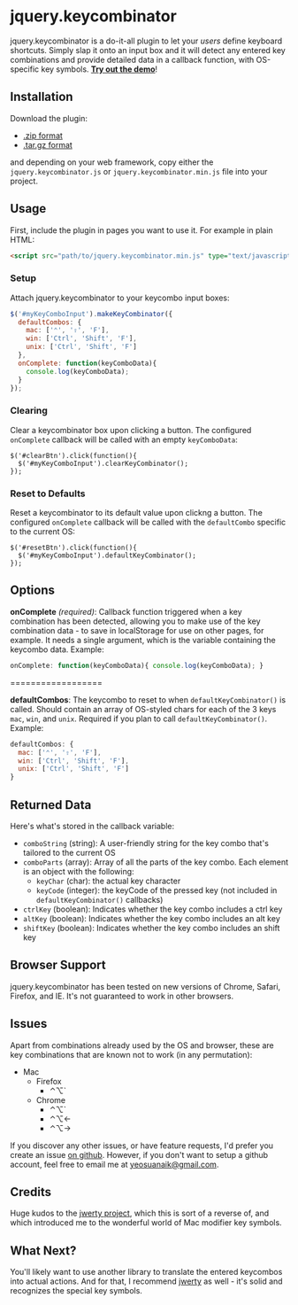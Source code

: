 jquery.keycombinator
====================
jquery.keycombinator is a do-it-all plugin to let your _users_ define keyboard shortcuts. Simply slap it onto an input box and it will detect any entered key combinations and provide detailed data in a callback function, with OS-specific key symbols. [**Try out the demo**][demo]!

Installation
------------
Download the plugin:

- [.zip format][zip]
- [.tar.gz format][tar]

and depending on your web framework, copy either the `jquery.keycombinator.js` or `jquery.keycombinator.min.js` file into your project.

Usage
-----
First, include the plugin in pages you want to use it. For example in plain HTML:

```html
<script src="path/to/jquery.keycombinator.min.js" type="text/javascript"></script>
```

### Setup
Attach jquery.keycombinator to your keycombo input boxes:

```js
$('#myKeyComboInput').makeKeyCombinator({
  defaultCombos: {
    mac: ['⌃', '⇧', 'F'],
    win: ['Ctrl', 'Shift', 'F'],
    unix: ['Ctrl', 'Shift', 'F']
  },
  onComplete: function(keyComboData){
    console.log(keyComboData);
  }
});
```

### Clearing
Clear a keycombinator box upon clicking a button. The configured `onComplete` callback will be called with an empty `keyComboData`:

```
$('#clearBtn').click(function(){
  $('#myKeyComboInput').clearKeyCombinator();
});
```

### Reset to Defaults
Reset a keycombinator to its default value upon clickng a button. The configured `onComplete` callback will be called with the `defaultCombo` specific to the current OS:

```
$('#resetBtn').click(function(){
  $('#myKeyComboInput').defaultKeyCombinator();
});
```

Options
-------
__onComplete__ _(required)_: Callback function triggered when a key combination has been detected, allowing you to make use of the key combination data - to save in localStorage for use on other pages, for example. It needs a single argument, which is the variable containing the keycombo data. Example:

```js
onComplete: function(keyComboData){ console.log(keyComboData); }
```

==================

__defaultCombos__: The keycombo to reset to when `defaultKeyCombinator()` is called. Should contain an array of OS-styled chars for each of the 3 keys `mac`, `win`, and `unix`. Required if you plan to call `defaultKeyCombinator()`. Example:

```js
defaultCombos: {
  mac: ['⌃', '⇧', 'F'],
  win: ['Ctrl', 'Shift', 'F'],
  unix: ['Ctrl', 'Shift', 'F']
}
```

Returned Data
-------------
Here's what's stored in the callback variable:

- `comboString` (string): A user-friendly string for the key combo that's tailored to the current OS
- `comboParts` (array): Array of all the parts of the key combo. Each element is an object with the following:
  - `keyChar` (char): the actual key character
  - `keyCode` (integer): the keyCode of the pressed key (not included in `defaultKeyCombinator()` callbacks)
- `ctrlKey` (boolean): Indicates whether the key combo includes a ctrl key
- `altKey` (boolean): Indicates whether the key combo includes an alt key
- `shiftKey` (boolean): Indicates whether the key combo includes an shift key

Browser Support
---------------
jquery.keycombinator has been tested on new versions of Chrome, Safari, Firefox, and IE. It's not guaranteed to work in other browsers.

Issues
------
Apart from combinations already used by the OS and browser, these are key combinations that are known not to work (in any permutation):

- Mac
  - Firefox
      - ⌃⌥`
  - Chrome
      - ⌃⌥`
      - ⌃⌥←
      - ⌃⌥→

If you discover any other issues, or have feature requests, I'd prefer you create an issue [on github][github-issues]. However, if you don't want to setup a github account, feel free to email me at yeosuanaik@gmail.com.

Credits
-------
Huge kudos to the [jwerty project][jwerty], which this is sort of a reverse of, and which introduced me to the wonderful world of Mac modifier key symbols.

What Next?
----------
You'll likely want to  use another library to translate the entered keycombos into actual actions. And for that, I recommend [jwerty][jwerty] as well - it's solid and recognizes the special key symbols.



[demo]: http://suan.github.com/jquery-keycombinator/ 
[zip]: https://github.com/suan/jquery-keycombinator/zipball/master
[tar]: https://github.com/suan/jquery-keycombinator/tarball/master
[jwerty]: http://keithcirkel.co.uk/jwerty/
[github-issues]: https://github.com/suan/jquery-keycombinator/issues

